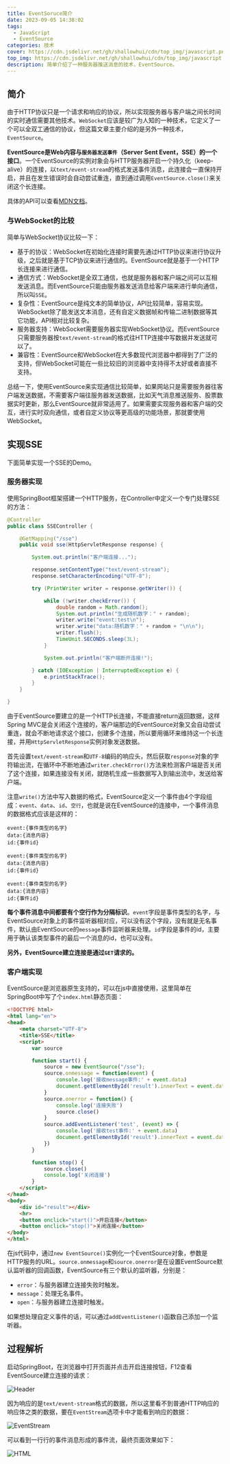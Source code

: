 ```yaml
---
title: EventSoruce简介
date: 2023-09-05 14:38:02
tags:
  - JavaScript
  - EventSource
categories: 技术
cover: https://cdn.jsdelivr.net/gh/shallowhui/cdn/top_img/javascript.png
top_img: https://cdn.jsdelivr.net/gh/shallowhui/cdn/top_img/javascript.png
description: 简单介绍了一种服务器推送消息的技术，EventSource。
---
```

## 简介

由于HTTP协议只是一个请求和响应的协议，所以实现服务器与客户端之间长时间的实时通信需要其他技术。`WebSocket`应该是较广为人知的一种技术，它定义了一个可以全双工通信的协议，但这篇文章主要介绍的是另外一种技术，`EventSource`。

**EventSource是Web内容与`服务器发送事件`（Server Sent Event，SSE）的一个接口**。一个EventSource的实例对象会与HTTP服务器开启一个持久化（keep-alive）的连接，以`text/event-stream`的格式发送事件消息，此连接会一直保持开启，并且在发生错误时会自动尝试重连，直到通过调用`EventSource.close()`来关闭这个长连接。

具体的API可以查看[MDN文档](https://developer.mozilla.org/zh-CN/docs/Web/API/EventSource)。

### 与WebSocket的比较

简单与WebSocket协议比较一下：

+ 基于的协议：WebSocket在初始化连接时需要先通过HTTP协议来进行协议升级，之后就是基于TCP协议来进行通信的。EventSource就是基于一个HTTP长连接来进行通信。
+ 通信方式：WebSocket是全双工通信，也就是服务器和客户端之间可以互相发送消息。而EventSource只能由服务器发送消息给客户端来进行单向通信，所以叫`SSE`。
+ 复杂性：EventSource是纯文本的简单协议，API比较简单，容易实现。WebSocket除了能发送文本消息，还有自定义数据帧和传输二进制数据等其它功能，API相对比较复杂。
+ 服务器支持：WebSocket需要服务器实现WebSocket协议。而EventSource只需要服务器按`text/event-stream`的格式往HTTP连接中写数据并发送就可以了。
+ 兼容性：EventSource和WebSocket在大多数现代浏览器中都得到了广泛的支持，但WebSocket可能在一些比较旧的浏览器中支持得不太好或者直接不支持。

总结一下，使用EventSource来实现通信比较简单，如果网站只是需要服务器往客户端发送数据，不需要客户端往服务器发送数据，比如天气消息推送服务、股票数据实时更新，那么EventSource就非常适用了。如果需要实现服务器和客户端的交互，进行实时双向通信，或者自定义协议等更高级的功能场景，那就要使用WebSocket。

## 实现SSE

下面简单实现一个SSE的Demo。

### 服务器实现

使用SpringBoot框架搭建一个HTTP服务，在Controller中定义一个专门处理SSE的方法：

```java
@Controller
public class SSEController {

    @GetMapping("/sse")
    public void sse(HttpServletResponse response) {

        System.out.println("客户端连接...");

        response.setContentType("text/event-stream");
        response.setCharacterEncoding("UTF-8");

        try (PrintWriter writer = response.getWriter()) {

            while (!writer.checkError()) {
                double random = Math.random();
                System.out.println("生成随机数字：" + random);
                writer.write("event:test\n");
                writer.write("data:随机数字：" + random + "\n\n");
                writer.flush();
                TimeUnit.SECONDS.sleep(3L);
            }

            System.out.println("客户端断开连接!");

        } catch (IOException | InterruptedException e) {
            e.printStackTrace();
        }
    }

}
```

由于EventSource要建立的是一个HTTP长连接，不能直接return返回数据，这样Spring MVC是会关闭这个连接的，客户端那边的EventSource对象又会自动尝试重连，就会不断地请求这个接口，创建多个连接，所以要用循环来维持这一个长连接，并用`HttpServletResponse`实例对象发送数据。

首先设置`text/event-stream`和`UTF-8`编码的响应头，然后获取`response`对象的字符输出流，在循环中不断地通过`writer.checkError()`方法来检测客户端是否关闭了这个连接，如果连接没有关闭，就随机生成一些数据写入到输出流中，发送给客户端。

注意`write()`方法中写入数据的格式，EventSource定义一个事件由4个字段组成：`event`、`data`、`id`、`空行`，也就是说在EventSource的连接中，一个事件消息的数据格式应该是这样的：

```text
event:{事件类型的名字}
data:{消息内容}
id:{事件id}

event:{事件类型的名字}
data:{消息内容}
id:{事件id}

event:{事件类型的名字}
data:{消息内容}
id:{事件id}
```

**每个事件消息中间都要有个空行作为分隔标识**。`event`字段是事件类型的名字，与EventSource对象上的事件监听器相对应，可以没有这个字段，没有就是无名事件，默认由EventSource的`message`事件监听器来处理。`id`字段是事件的id，主要用于确认该类型事件的最后一个消息的id，也可以没有。

**另外，EventSource建立连接是通过`GET`请求的。**

### 客户端实现

EventSource是浏览器原生支持的，可以在js中直接使用，这里简单在SpringBoot中写了个`index.html`静态页面：

```html
<!DOCTYPE html>
<html lang="en">
<head>
    <meta charset="UTF-8">
    <title>SSE</title>
    <script>
        var source

        function start() {
            source = new EventSource("/sse");
            source.onmessage = function(event) {
                console.log('接收message事件:' + event.data)
                document.getElementById('result').innerText = event.data
            }
            source.onerror = function() {
                console.log('连接失败')
                source.close()
            }
            source.addEventListener('test', (event) => {
                console.log('接收test事件:' + event.data)
                document.getElementById('result').innerText = event.data
            })
        }

        function stop() {
            source.close()
            console.log('关闭连接')
        }
    </script>
</head>
<body>
    <div id="result"></div>
    <hr>
    <button onclick="start()">开启连接</button>
    <button onclick="stop()">关闭连接</button>
</body>
</html>
```

在js代码中，通过`new EventSource()`实例化一个EventSource对象，参数是HTTP服务的URL。`source.onmessage`和`source.onerror`是在设置EventSource默认监听器的回调函数，EventSource有三个默认的监听器，分别是：

+ `error`：与服务器建立连接失败时触发。
+ `message`：处理无名事件。
+ `open`：与服务器建立连接时触发。

如果想处理自定义事件的话，可以通过`addEventListener()`函数自己添加一个监听器。

## 过程解析

启动SpringBoot，在浏览器中打开页面并点击开启连接按钮，F12查看EventSource建立连接的请求：

![Header](https://cdn.jsdelivr.net/gh/shallowhui/cdn/picgo/eventsourceheader.png)

因为响应的是`text/event-stream`格式的数据，所以这里看不到普通HTTP响应的响应体之类的数据，要在`EventStream`选项卡中才能看到响应的数据：

![EventStream](https://cdn.jsdelivr.net/gh/shallowhui/cdn/picgo/eventstream.png)

可以看到一行行的事件消息形成的事件流，最终页面效果如下：

![HTML](https://cdn.jsdelivr.net/gh/shallowhui/cdn/picgo/eventsourcehtml.png)